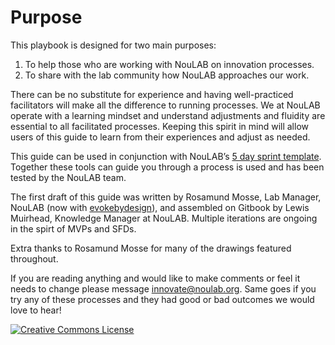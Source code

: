 # Purpose

This playbook is designed for two main purposes:

1.  To help those who are working with NouLAB on innovation processes.
2.  To share with the lab community how NouLAB approaches our work. 

There can be no substitute for experience and having well-practiced facilitators will make all the difference to running processes. We at NouLAB operate with a learning mindset and understand adjustments and fluidity are essential to all facilitated processes. Keeping this spirit in mind will allow users of this guide to learn from their experiences and adjust as needed.

This guide can be used in conjunction with NouLAB’s [5 day sprint template](https://docs.google.com/document/d/1qHxHq6g0lSmE-v3HbGm8wsvFO2-4AzQ517WcNOJSVRE/edit). Together these tools can guide you through a process is used and has been tested by the NouLAB team.

The first draft of this guide was written by Rosamund Mosse, Lab Manager, NouLAB \(now with [evokebydesign](http://evokebydesign.org)\), and assembled on Gitbook by Lewis Muirhead, Knowledge Manager at NouLAB. Multiple iterations are ongoing in the spirt of MVPs and SFDs. 

Extra thanks to Rosamund Mosse for many of the drawings featured throughout.

If you are reading anything and would like to make comments or feel it needs to change please message [innovate@noulab.org](mailto:innovate@noulab.org). Same goes if you try any of these processes and they had good or bad outcomes we would love to hear!

​[​![Creative Commons License](https://camo.githubusercontent.com/6887feb0136db5156c4f4146e3dd2681d06d9c75/68747470733a2f2f692e6372656174697665636f6d6d6f6e732e6f72672f6c2f62792d6e632d73612f342e302f38387833312e706e67)​](http://creativecommons.org/licenses/by-nc-sa/4.0/)

   


